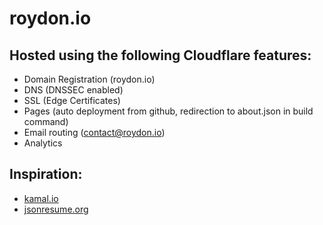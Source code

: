 # roydon.io

Hosted using the following Cloudflare features:
- 
- Domain Registration (roydon.io)
- DNS (DNSSEC enabled)
- SSL (Edge Certificates)
- Pages (auto deployment from github, redirection to about.json in build command) 
- Email routing (contact@roydon.io)
- Analytics

Inspiration:
-
- [kamal.io](https://kamal.io/)
- [jsonresume.org](https://jsonresume.org/)
